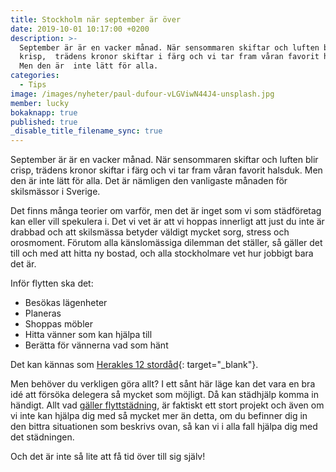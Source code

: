 ```yaml
---
title: Stockholm när september är över
date: 2019-10-01 10:17:00 +0200
description: >-
  September är är en vacker månad. När sensommaren skiftar och luften blir
  krisp,  trädens kronor skiftar i färg och vi tar fram våran favorit halsduk.
  Men den är  inte lätt för alla.
categories:
  - Tips
image: /images/nyheter/paul-dufour-vLGViwN44J4-unsplash.jpg
member: lucky
bokaknapp: true
published: true
_disable_title_filename_sync: true
---
```


September &auml;r &auml;r en vacker m&aring;nad. N&auml;r sensommaren skiftar och luften blir crisp, tr&auml;dens kronor skiftar i f&auml;rg och vi tar fram v&aring;ran favorit halsduk. Men den &auml;r inte l&auml;tt för alla. Det &auml;r n&auml;mligen den vanligaste m&aring;naden för skilsm&auml;ssor i Sverige.

Det finns m&aring;nga teorier om varför, men det &auml;r inget som vi som st&auml;dföretag kan eller vill spekulera i. Det vi vet &auml;r att vi hoppas innerligt att just du inte &auml;r drabbad och att skilsm&auml;ssa betyder v&auml;ldigt mycket sorg, stress och orosmoment. Förutom alla k&auml;nslom&auml;ssiga dilemman det st&auml;ller, s&aring; g&auml;ller det till och med att hitta ny bostad, och alla stockholmare vet hur jobbigt bara det &auml;r.

Inför flytten ska det:

* Besökas l&auml;genheter
* Planeras
* Shoppas möbler
* Hitta v&auml;nner som kan hj&auml;lpa till
* Ber&auml;tta för v&auml;nnerna vad som h&auml;nt

Det kan k&auml;nnas som [Herakles 12 stord&aring;d](https://sv.wikipedia.org/wiki/Herakles#Herakles_tolv_stord%C3%A5d){: target="_blank"}.

Men behöver du verkligen göra allt? I ett s&aring;nt h&auml;r l&auml;ge kan det vara en bra id&eacute; att försöka delegera s&aring; mycket som möjligt. D&aring; kan st&auml;dhj&auml;lp komma in h&auml;ndigt. Allt vad [g&auml;ller flyttst&auml;dning](/tips/flyttstadning-i-stockholm-vara-tips/), &auml;r faktiskt ett stort projekt och &auml;ven om vi inte kan hj&auml;lpa dig med s&aring; mycket mer &auml;n detta, om du befinner dig in den bittra situationen som beskrivs ovan, s&aring; kan vi i alla fall hj&auml;lpa dig med det st&auml;dningen.

Och det &auml;r inte s&aring; lite att f&aring; tid över till sig sj&auml;lv\!

&nbsp;